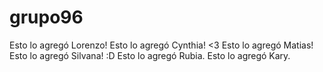 # grupo96
Esto lo agregó Lorenzo!
Esto lo agregó Cynthia! <3
Esto lo agregó Matias!
Esto lo agregó Silvana! :D
Esto lo agregó Rubia.
Esto lo agregó Kary.